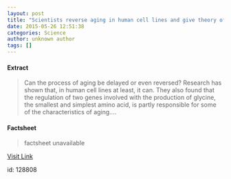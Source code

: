 ```yaml
---
layout: post
title: "Scientists reverse aging in human cell lines and give theory of aging a new lease of life"
date: 2015-05-26 12:51:38
categories: Science
author: unknown author
tags: []
---
```



#### Extract
>Can the process of aging be delayed or even reversed? Research has shown that, in human cell lines at least, it can. They also found that the regulation of two genes involved with the production of glycine, the smallest and simplest amino acid, is partly responsible for some of the characteristics of aging....

#### Factsheet
>factsheet unavailable

[Visit Link](http://feeds.sciencedaily.com/~r/sciencedaily/~3/CYM3VUJOcuo/150526085138.htm)

id:  128808
